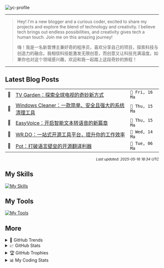 ![yc-profile](./resource/profile-banner.gif)

---

> Hey! I'm a new blogger and a curious coder, excited to share my projects and explore the blend of technology and creativity. I believe tech brings out endless possibilities, and creativity gives tech a human touch. Join me on this amazing journey!
> 
> 嗨！我是一名新晋博主兼好奇的程序员，喜欢分享自己的项目，探索科技与创造力的融合。我相信科技能激发无限创意，而创意又让科技充满温度。如果你也对这个领域感兴趣，欢迎和我一起踏上这段奇妙的旅程！
---

<!-- BLOG-POSTS:START -->
## Latest Blog Posts

<table>
<tr>
  <td>📝</td>
  <td><a href='https://ninblog.ycstation.work/post/25051601/'>TV Garden：探索全球电视的奇妙新方式</a></td>
  <td><code>📅 Fri, 16 Ma</code></td>
</tr>
<tr>
  <td>📝</td>
  <td><a href='https://ninblog.ycstation.work/post/25051502/'>Windows Cleaner：一款简单、安全且强大的系统清理工具</a></td>
  <td><code>📅 Thu, 15 Ma</code></td>
</tr>
<tr>
  <td>📝</td>
  <td><a href='https://ninblog.ycstation.work/post/25051501/'>EasyVoice：开启智能文本转语音的新篇章</a></td>
  <td><code>📅 Thu, 15 Ma</code></td>
</tr>
<tr>
  <td>📝</td>
  <td><a href='https://ninblog.ycstation.work/post/25051401/'>WR.DO：一站式开源工具平台，提升你的工作效率</a></td>
  <td><code>📅 Wed, 14 Ma</code></td>
</tr>
<tr>
  <td>📝</td>
  <td><a href='https://ninblog.ycstation.work/post/25050601/'>Pot：打破语言壁垒的开源翻译利器</a></td>
  <td><code>📅 Tue, 06 Ma</code></td>
</tr>
</table>

<p align='right'><sup><i>Last updated: 2025-05-16 18:34 UTC</i></sup></p>

<!-- BLOG-POSTS:END -->

## My Skills

[![My Skills](https://skillicons.dev/icons?i=java,kotlin,nodejs,discordjs,bots,django,docker,html,css,js,bootstrap,jquery,electron,express,flask,gcp,git,githubactions,kafka,markdown,mongodb,mysql,npm,python,redis,spring,yarn&perline=10)](https://skillicons.dev)

## My Tools

[![My Tools](https://skillicons.dev/icons?i=androidstudio,apple,arch,arduino,bash,cloudflare,codepen,debian,discord,github,gmail,heroku,idea,instagram,linkedin,linux,mastodon,mint,notion,postman,powershell,raspberrypi,stackoverflow,twitter,ubuntu,vercel,vscode,webstorm,windows&perline=10)](https://skillicons.dev)

## More

<details>

  <summary>🌟 GitHub Trends</summary>

  <a href="#">![Github stats](https://api.githubtrends.io/user/svg/9guest/langs?time_range=one_year&include_private=True&loc_metric=changed&compact=True&theme=classic)</a>
  <a href="#">![Top Langs](https://api.githubtrends.io/user/svg/9guest/repos?time_range=one_year&group=other&loc_metric=changed&theme=classic)</a>

</details>

<details>

  <summary>📈 GitHub Stats</summary>

  | <a href="#"><img align="center" src="https://github-readme-stats.vercel.app/api?username=9guest&show_icons=true&include_all_commits=true&theme=transparent&hide_border=true" alt="9guest's github stats" /></a> | <a href="#"><img align="center" src="https://github-readme-stats.vercel.app/api/top-langs/?username=9guest&layout=compact&theme=transparent&hide_border=true" /></a> |
| ------------- | ------------- |

</details>

<details>

  <summary>🏆 GitHub Trophies</summary>

  ![My GitHub trophies](https://github-profile-trophy.vercel.app/?username=9guest&theme=radical&no-frame=true&no-bg=true)

</details>

<details>
  
  <summary>📊 My Coding Stats</summary>
 
  <br>

  ![My's WakaTime stats](https://github-readme-stats.vercel.app/api/wakatime?username=kyuguest\&layout=compact)
  
  <!--START_SECTION:waka-->
![Code Time](http://img.shields.io/badge/Code%20Time-157%20hrs%2028%20mins-blue)

![Profile Views](http://img.shields.io/badge/Profile%20Views-0-blue)

📅 **I'm Most Productive on Monday** 

```text
Monday                   5 commits           ██████████████░░░░░░░░░░░   55.56 % 
Tuesday                  0 commits           ░░░░░░░░░░░░░░░░░░░░░░░░░   00.00 % 
Wednesday                1 commits           ███░░░░░░░░░░░░░░░░░░░░░░   11.11 % 
Thursday                 0 commits           ░░░░░░░░░░░░░░░░░░░░░░░░░   00.00 % 
Friday                   2 commits           ██████░░░░░░░░░░░░░░░░░░░   22.22 % 
Saturday                 1 commits           ███░░░░░░░░░░░░░░░░░░░░░░   11.11 % 
Sunday                   0 commits           ░░░░░░░░░░░░░░░░░░░░░░░░░   00.00 % 
```


📊 **This Week I Spent My Time On** 

```text
🕑︎ Time Zone: Asia/Kuala_Lumpur

💬 Programming Languages: 
Other                    36 hrs 19 mins      ███████████████████████░░   91.52 % 
Markdown                 57 mins             █░░░░░░░░░░░░░░░░░░░░░░░░   02.42 % 
HTML                     47 mins             █░░░░░░░░░░░░░░░░░░░░░░░░   02.01 % 
YAML                     41 mins             ░░░░░░░░░░░░░░░░░░░░░░░░░   01.75 % 
RMarkdown                36 mins             ░░░░░░░░░░░░░░░░░░░░░░░░░   01.52 % 

🔥 Editors: 
Chrome                   36 hrs 57 mins      ███████████████████████░░   93.13 % 
VS Code                  2 hrs 11 mins       █░░░░░░░░░░░░░░░░░░░░░░░░   05.51 % 
Histre                   24 mins             ░░░░░░░░░░░░░░░░░░░░░░░░░   01.02 % 
Edge                     5 mins              ░░░░░░░░░░░░░░░░░░░░░░░░░   00.23 % 
Cursor                   2 mins              ░░░░░░░░░░░░░░░░░░░░░░░░░   00.11 % 

🐱‍💻 Projects: 
Travelers-Backpack       11 hrs 23 mins      ███████░░░░░░░░░░░░░░░░░░   28.68 % 
easyVoice                11 hrs 3 mins       ███████░░░░░░░░░░░░░░░░░░   27.87 % 
Week2_Data_Tidying_Lab   7 hrs               ████░░░░░░░░░░░░░░░░░░░░░   17.64 % 
nin-blog                 4 hrs 36 mins       ███░░░░░░░░░░░░░░░░░░░░░░   11.61 % 
Soulslike-Weaponry       3 hrs 30 mins       ██░░░░░░░░░░░░░░░░░░░░░░░   08.85 % 

💻 Operating System: 
Windows                  39 hrs 16 mins      █████████████████████████   98.95 % 
Unknown OS               24 mins             ░░░░░░░░░░░░░░░░░░░░░░░░░   01.02 % 
Mac                      0 secs              ░░░░░░░░░░░░░░░░░░░░░░░░░   00.04 % 
```

**I Mostly Code in JavaScript** 

```text
JavaScript               2 repos             ██████████░░░░░░░░░░░░░░░   40.00 % 
HTML                     2 repos             ██████████░░░░░░░░░░░░░░░   40.00 % 
CSS                      1 repo              █████░░░░░░░░░░░░░░░░░░░░   20.00 % 
```




 Last Updated on 17/05/2025 00:52:59 UTC
<!--END_SECTION:waka-->

</details>
